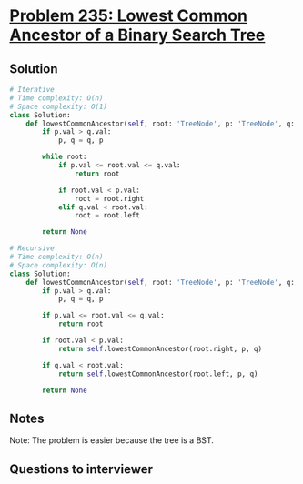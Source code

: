 # [Problem 235: Lowest Common Ancestor of a Binary Search Tree](https://leetcode.com/problems/lowest-common-ancestor-of-a-binary-search-tree/)

## Solution

```py
# Iterative
# Time complexity: O(n)
# Space complexity: O(1)
class Solution:
    def lowestCommonAncestor(self, root: 'TreeNode', p: 'TreeNode', q: 'TreeNode') -> 'TreeNode':
        if p.val > q.val:
            p, q = q, p

        while root:
            if p.val <= root.val <= q.val:
                return root

            if root.val < p.val:
                root = root.right
            elif q.val < root.val:
                root = root.left

        return None

# Recursive
# Time complexity: O(n)
# Space complexity: O(n)
class Solution:
    def lowestCommonAncestor(self, root: 'TreeNode', p: 'TreeNode', q: 'TreeNode') -> 'TreeNode':
        if p.val > q.val:
            p, q = q, p

        if p.val <= root.val <= q.val:
            return root

        if root.val < p.val:
            return self.lowestCommonAncestor(root.right, p, q)

        if q.val < root.val:
            return self.lowestCommonAncestor(root.left, p, q)

        return None
```

## Notes

Note: The problem is easier because the tree is a BST.

## Questions to interviewer
